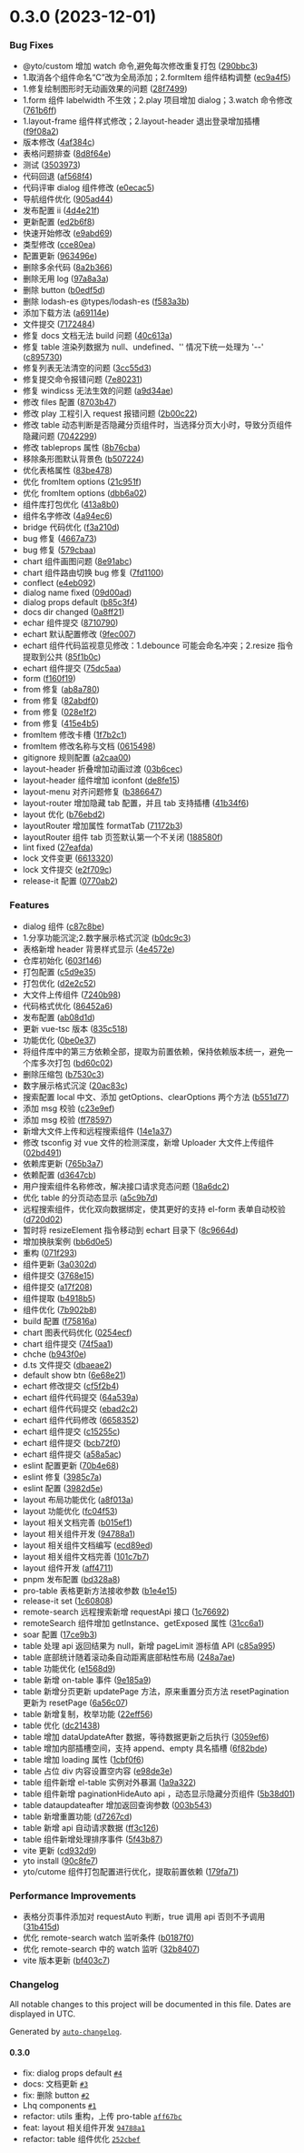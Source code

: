 # 0.3.0 (2023-12-01)

### Bug Fixes

- @yto/custom 增加 watch 命令,避免每次修改重复打包 ([290bbc3](https://git.yto.net.cn/XiAnCenter/XiAn_yto_t/software-development-kit/yto-engine/commits/290bbc369e5a098c1906fe10d35b19c7f2d5da57))
- 1.取消各个组件命名“C”改为全局添加；2.formItem 组件结构调整 ([ec9a4f5](https://git.yto.net.cn/XiAnCenter/XiAn_yto_t/software-development-kit/yto-engine/commits/ec9a4f59e6bbd2b688aa3caf04cd75953f092db3))
- 1.修复绘制图形时无动画效果的问题 ([28f7499](https://git.yto.net.cn/XiAnCenter/XiAn_yto_t/software-development-kit/yto-engine/commits/28f7499c85c1d4cd45b02310fd7a0d365b3f047a))
- 1.form 组件 labelwidth 不生效；2.play 项目增加 dialog；3.watch 命令修改 ([761b6ff](https://git.yto.net.cn/XiAnCenter/XiAn_yto_t/software-development-kit/yto-engine/commits/761b6ffa988d87b83da894a5eede5009229d69e9))
- 1.layout-frame 组件样式修改；2.layout-header 退出登录增加插槽 ([f9f08a2](https://git.yto.net.cn/XiAnCenter/XiAn_yto_t/software-development-kit/yto-engine/commits/f9f08a23704ac624c2132d2f01aa6c188fc1a407))
- 版本修改 ([4af384c](https://git.yto.net.cn/XiAnCenter/XiAn_yto_t/software-development-kit/yto-engine/commits/4af384c1dd1fcdb2a1c3cc93161aa7e356c0ee7e))
- 表格问题排查 ([8d8f64e](https://git.yto.net.cn/XiAnCenter/XiAn_yto_t/software-development-kit/yto-engine/commits/8d8f64e03817c4e000c3e6d14458d7e1038d2d51))
- 测试 ([3503973](https://git.yto.net.cn/XiAnCenter/XiAn_yto_t/software-development-kit/yto-engine/commits/350397354bd9cafdead6f9b009016a3cd6a38c80))
- 代码回退 ([af568f4](https://git.yto.net.cn/XiAnCenter/XiAn_yto_t/software-development-kit/yto-engine/commits/af568f474367dd032dd80afeba54f2dd73ad183a))
- 代码评审 dialog 组件修改 ([e0ecac5](https://git.yto.net.cn/XiAnCenter/XiAn_yto_t/software-development-kit/yto-engine/commits/e0ecac5ca1fc357825104af3fe3a06525936f8df))
- 导航组件优化 ([905ad44](https://git.yto.net.cn/XiAnCenter/XiAn_yto_t/software-development-kit/yto-engine/commits/905ad44627cebbf7230eec2ec2cea6390c8683c3))
- 发布配置 ii ([4d4e21f](https://git.yto.net.cn/XiAnCenter/XiAn_yto_t/software-development-kit/yto-engine/commits/4d4e21f97547b482bd6ce6c46e7e824800ac9947))
- 更新配置 ([ed2b6f8](https://git.yto.net.cn/XiAnCenter/XiAn_yto_t/software-development-kit/yto-engine/commits/ed2b6f8ba7e2cb712130bba94905f0836bee7148))
- 快速开始修改 ([e9abd69](https://git.yto.net.cn/XiAnCenter/XiAn_yto_t/software-development-kit/yto-engine/commits/e9abd6999b48f95538cbc9e9587c876e4eb4a9b7))
- 类型修改 ([cce80ea](https://git.yto.net.cn/XiAnCenter/XiAn_yto_t/software-development-kit/yto-engine/commits/cce80eaf468ec449fd6408aa6551fd12a4d66c7b))
- 配置更新 ([963496e](https://git.yto.net.cn/XiAnCenter/XiAn_yto_t/software-development-kit/yto-engine/commits/963496ec04d4e9b526b8bc9f279170f53ff7cd9f))
- 删除多余代码 ([8a2b366](https://git.yto.net.cn/XiAnCenter/XiAn_yto_t/software-development-kit/yto-engine/commits/8a2b3667312314d982b6e1d073f5c5385d32f625))
- 删除无用 log ([97a8a3a](https://git.yto.net.cn/XiAnCenter/XiAn_yto_t/software-development-kit/yto-engine/commits/97a8a3a23a2979ca21303d4eebe05d06424aa962))
- 删除 button ([b0edf5d](https://git.yto.net.cn/XiAnCenter/XiAn_yto_t/software-development-kit/yto-engine/commits/b0edf5dbf5530099f0fbe12ec689f0ef152a714b))
- 删除 lodash-es @types/lodash-es ([f583a3b](https://git.yto.net.cn/XiAnCenter/XiAn_yto_t/software-development-kit/yto-engine/commits/f583a3b745a4c839bedde500b4a6ae972992a618))
- 添加下载方法 ([a69114e](https://git.yto.net.cn/XiAnCenter/XiAn_yto_t/software-development-kit/yto-engine/commits/a69114ec59bb159e9e671b123cbae5a475edba83))
- 文件提交 ([7172484](https://git.yto.net.cn/XiAnCenter/XiAn_yto_t/software-development-kit/yto-engine/commits/7172484e8e9f4d5356e860c97eb0292174c822b7))
- 修复 docs 文档无法 build 问题 ([40c613a](https://git.yto.net.cn/XiAnCenter/XiAn_yto_t/software-development-kit/yto-engine/commits/40c613af2e6110a4050f5aa71ac4b79d1e757492))
- 修复 table 渲染列数据为 null、undefined、'' 情况下统一处理为 '--' ([c895730](https://git.yto.net.cn/XiAnCenter/XiAn_yto_t/software-development-kit/yto-engine/commits/c89573041881dda4fa32e675fcb33b62795a721c))
- 修复列表无法清空的问题 ([3cc55d3](https://git.yto.net.cn/XiAnCenter/XiAn_yto_t/software-development-kit/yto-engine/commits/3cc55d33d577e4476d619ff6d8f7f01e00b30c9d))
- 修复提交命令报错问题 ([7e80231](https://git.yto.net.cn/XiAnCenter/XiAn_yto_t/software-development-kit/yto-engine/commits/7e80231949c4b07e4edd5e356ac95a1d57c291c4))
- 修复 windicss 无法生效的问题 ([a9d34ae](https://git.yto.net.cn/XiAnCenter/XiAn_yto_t/software-development-kit/yto-engine/commits/a9d34ae24cf29978315609e083972d09ffb51e84))
- 修改 files 配置 ([8703b47](https://git.yto.net.cn/XiAnCenter/XiAn_yto_t/software-development-kit/yto-engine/commits/8703b47a75baec834421d291996d4b321b8d00a9))
- 修改 play 工程引入 request 报错问题 ([2b00c22](https://git.yto.net.cn/XiAnCenter/XiAn_yto_t/software-development-kit/yto-engine/commits/2b00c228fbb09731405530a99bb0ea205599960c))
- 修改 table 动态判断是否隐藏分页组件时，当选择分页大小时，导致分页组件隐藏问题 ([7042299](https://git.yto.net.cn/XiAnCenter/XiAn_yto_t/software-development-kit/yto-engine/commits/7042299ede66eac555228d806f96c8bd439dc839))
- 修改 tableprops 属性 ([8b76cba](https://git.yto.net.cn/XiAnCenter/XiAn_yto_t/software-development-kit/yto-engine/commits/8b76cbaf3d7680cf1056de7cb95ca35a7ff0eace))
- 移除条形图默认背景色 ([b507224](https://git.yto.net.cn/XiAnCenter/XiAn_yto_t/software-development-kit/yto-engine/commits/b507224deb97a0852ed8b72783684ddc835eb41a))
- 优化表格属性 ([83be478](https://git.yto.net.cn/XiAnCenter/XiAn_yto_t/software-development-kit/yto-engine/commits/83be47826f70283e6c252b13d197490215eacb9c))
- 优化 fromItem options ([21c951f](https://git.yto.net.cn/XiAnCenter/XiAn_yto_t/software-development-kit/yto-engine/commits/21c951fdaf3d772e2d39c5a69b4675317555be82))
- 优化 fromItem options ([dbb6a02](https://git.yto.net.cn/XiAnCenter/XiAn_yto_t/software-development-kit/yto-engine/commits/dbb6a0280c8e147921f2f9eda3d8dab83190c3e6))
- 组件库打包优化 ([413a8b0](https://git.yto.net.cn/XiAnCenter/XiAn_yto_t/software-development-kit/yto-engine/commits/413a8b019c984b6c6f0846bd2e467ce4085820b1))
- 组件名字修改 ([4a94ec6](https://git.yto.net.cn/XiAnCenter/XiAn_yto_t/software-development-kit/yto-engine/commits/4a94ec653a05cf0780f8829f152dfb679f140f21))
- bridge 代码优化 ([f3a210d](https://git.yto.net.cn/XiAnCenter/XiAn_yto_t/software-development-kit/yto-engine/commits/f3a210daf642bfd5fcfc5428828d38d7807a889d))
- bug 修复 ([4667a73](https://git.yto.net.cn/XiAnCenter/XiAn_yto_t/software-development-kit/yto-engine/commits/4667a739549d3ccc8b401d9ecc979cf377d75e9e))
- bug 修复 ([579cbaa](https://git.yto.net.cn/XiAnCenter/XiAn_yto_t/software-development-kit/yto-engine/commits/579cbaa2a05f8b4a8cc342995d9a8a7490000893))
- chart 组件画图问题 ([8e91abc](https://git.yto.net.cn/XiAnCenter/XiAn_yto_t/software-development-kit/yto-engine/commits/8e91abc7cb1d78fdbbe597189eecd83e6fb2e7c7))
- chart 组件路由切换 bug 修复 ([7fd1100](https://git.yto.net.cn/XiAnCenter/XiAn_yto_t/software-development-kit/yto-engine/commits/7fd11003111f84c8f7be57435e97c1ccd055d485))
- conflect ([e4eb092](https://git.yto.net.cn/XiAnCenter/XiAn_yto_t/software-development-kit/yto-engine/commits/e4eb09247c9824920b6795b5c8a8f68ee0ad5995))
- dialog name fixed ([09d00ad](https://git.yto.net.cn/XiAnCenter/XiAn_yto_t/software-development-kit/yto-engine/commits/09d00ada337129b10bac71d19518a57dedc5eb57))
- dialog props default ([b85c3f4](https://git.yto.net.cn/XiAnCenter/XiAn_yto_t/software-development-kit/yto-engine/commits/b85c3f4f94b3905704027dc26d5b7e4f790cc0a8))
- docs dir changed ([0a8ff21](https://git.yto.net.cn/XiAnCenter/XiAn_yto_t/software-development-kit/yto-engine/commits/0a8ff21b6830aa5cebc50b27dfd74162f95c0f31))
- echar 组件提交 ([8710790](https://git.yto.net.cn/XiAnCenter/XiAn_yto_t/software-development-kit/yto-engine/commits/8710790c9d35b3afcff45941efe58cc7bca9dda7))
- echart 默认配置修改 ([9fec007](https://git.yto.net.cn/XiAnCenter/XiAn_yto_t/software-development-kit/yto-engine/commits/9fec0070d927ce8f77745fceab5a0442e47a2494))
- echart 组件代码监视意见修改：1.debounce 可能会命名冲突；2.resize 指令提取到公共 ([85f1b0c](https://git.yto.net.cn/XiAnCenter/XiAn_yto_t/software-development-kit/yto-engine/commits/85f1b0c9a3e03140789ef18ba4b05782931fcd4f))
- echart 组件提交 ([75dc5aa](https://git.yto.net.cn/XiAnCenter/XiAn_yto_t/software-development-kit/yto-engine/commits/75dc5aa856a91dd26ec16e374fc2873336e00034))
- form ([f160f19](https://git.yto.net.cn/XiAnCenter/XiAn_yto_t/software-development-kit/yto-engine/commits/f160f192a03971bb3f5c927c4e1de39aeb4cb70b))
- from 修复 ([ab8a780](https://git.yto.net.cn/XiAnCenter/XiAn_yto_t/software-development-kit/yto-engine/commits/ab8a780a52e2037a166a93a2956cff247a904cef))
- from 修复 ([82abdf0](https://git.yto.net.cn/XiAnCenter/XiAn_yto_t/software-development-kit/yto-engine/commits/82abdf09dae720b6c9aec4b56a7c370bc3b2394e))
- from 修复 ([028e1f2](https://git.yto.net.cn/XiAnCenter/XiAn_yto_t/software-development-kit/yto-engine/commits/028e1f22b50b9608d25299f42d0ba7ee7865720a))
- from 修复 ([415e4b5](https://git.yto.net.cn/XiAnCenter/XiAn_yto_t/software-development-kit/yto-engine/commits/415e4b5cb4da965f840d778a1664c9fa08f05d65))
- fromItem 修改卡槽 ([1f7b2c1](https://git.yto.net.cn/XiAnCenter/XiAn_yto_t/software-development-kit/yto-engine/commits/1f7b2c16875dcd095d0e18275bad9b9ba47209ac))
- fromItem 修改名称与文档 ([0615498](https://git.yto.net.cn/XiAnCenter/XiAn_yto_t/software-development-kit/yto-engine/commits/0615498ea458e7eb109e45a160d69bd0f58d3dda))
- gitignore 规则配置 ([a2caa00](https://git.yto.net.cn/XiAnCenter/XiAn_yto_t/software-development-kit/yto-engine/commits/a2caa00e842e44f2b894aa721caa2b84a1253dc0))
- layout-header 折叠增加动画过渡 ([03b6cec](https://git.yto.net.cn/XiAnCenter/XiAn_yto_t/software-development-kit/yto-engine/commits/03b6cece8cead430ecbbe9347115706f9364843d))
- layout-header 组件增加 iconfont ([de8fe15](https://git.yto.net.cn/XiAnCenter/XiAn_yto_t/software-development-kit/yto-engine/commits/de8fe15ce1f5ed4a8436baaf9f4ab54aecd988f1))
- layout-menu 对齐问题修复 ([b386647](https://git.yto.net.cn/XiAnCenter/XiAn_yto_t/software-development-kit/yto-engine/commits/b38664757d017d2ccfd0a47ea99a483731afb104))
- layout-router 增加隐藏 tab 配置，并且 tab 支持插槽 ([41b34f6](https://git.yto.net.cn/XiAnCenter/XiAn_yto_t/software-development-kit/yto-engine/commits/41b34f65eeb063fd038cbdd5cef802f481375d65))
- layout 优化 ([b76ebd2](https://git.yto.net.cn/XiAnCenter/XiAn_yto_t/software-development-kit/yto-engine/commits/b76ebd2bcbf8fd39b6f474966acbc6e5d64a8e09))
- layoutRouter 增加属性 formatTab ([71172b3](https://git.yto.net.cn/XiAnCenter/XiAn_yto_t/software-development-kit/yto-engine/commits/71172b335ebf1b5580e74d8a8fd3c18bb6daa699))
- layoutRouter 组件 tab 页签默认第一个不关闭 ([188580f](https://git.yto.net.cn/XiAnCenter/XiAn_yto_t/software-development-kit/yto-engine/commits/188580febe67a204846ec2ad4db74a006c5976be))
- lint fixed ([27eafda](https://git.yto.net.cn/XiAnCenter/XiAn_yto_t/software-development-kit/yto-engine/commits/27eafda200ca902bc04fbe6aa1e4cfe4f5abd760))
- lock 文件变更 ([6613320](https://git.yto.net.cn/XiAnCenter/XiAn_yto_t/software-development-kit/yto-engine/commits/661332062c27118ec76caccdf9a8ebe07b54530b))
- lock 文件提交 ([e2f709c](https://git.yto.net.cn/XiAnCenter/XiAn_yto_t/software-development-kit/yto-engine/commits/e2f709c16d2e114205b66fd3f1027a37702f2bae))
- release-it 配置 ([0770ab2](https://git.yto.net.cn/XiAnCenter/XiAn_yto_t/software-development-kit/yto-engine/commits/0770ab29306f788138c26b09f0b238f9a945981a))

### Features

- dialog 组件 ([c87c8be](https://git.yto.net.cn/XiAnCenter/XiAn_yto_t/software-development-kit/yto-engine/commits/c87c8be9ee6f4c540c49a96d9066b3e944c0f4a6))
- 1.分享功能沉淀;2.数字展示格式沉淀 ([b0dc9c3](https://git.yto.net.cn/XiAnCenter/XiAn_yto_t/software-development-kit/yto-engine/commits/b0dc9c3993f5be0f40ef8b27b62c74773d4b4b3d))
- 表格新增 header 背景样式显示 ([4e4572e](https://git.yto.net.cn/XiAnCenter/XiAn_yto_t/software-development-kit/yto-engine/commits/4e4572eadef9e3ba1d4159457f851f2a7a66126b))
- 仓库初始化 ([603f146](https://git.yto.net.cn/XiAnCenter/XiAn_yto_t/software-development-kit/yto-engine/commits/603f146f9041d92d38497755b780bf103e8b7ee5))
- 打包配置 ([c5d9e35](https://git.yto.net.cn/XiAnCenter/XiAn_yto_t/software-development-kit/yto-engine/commits/c5d9e35b571d6a1d4443219642c972f4f9ef02ab))
- 打包优化 ([d2e2c52](https://git.yto.net.cn/XiAnCenter/XiAn_yto_t/software-development-kit/yto-engine/commits/d2e2c5228b352ca4e67161b0bd55c26047d8eaf3))
- 大文件上传组件 ([7240b98](https://git.yto.net.cn/XiAnCenter/XiAn_yto_t/software-development-kit/yto-engine/commits/7240b983c52a2a78026b9035c5640e3394597653))
- 代码格式优化 ([86452a6](https://git.yto.net.cn/XiAnCenter/XiAn_yto_t/software-development-kit/yto-engine/commits/86452a6ad6dceb2b58add2bcd9f45be5e91f2a65))
- 发布配置 ([ab08d1d](https://git.yto.net.cn/XiAnCenter/XiAn_yto_t/software-development-kit/yto-engine/commits/ab08d1d1dfffe5f6d42e525c15e807912247faee))
- 更新 vue-tsc 版本 ([835c518](https://git.yto.net.cn/XiAnCenter/XiAn_yto_t/software-development-kit/yto-engine/commits/835c518ec0f17e18296463ed19478ffe06707eb7))
- 功能优化 ([0be0e37](https://git.yto.net.cn/XiAnCenter/XiAn_yto_t/software-development-kit/yto-engine/commits/0be0e37621dfbf92ce5f721db6c33f886f2d4044))
- 将组件库中的第三方依赖全部，提取为前置依赖，保持依赖版本统一，避免一个库多次打包 ([bd60c02](https://git.yto.net.cn/XiAnCenter/XiAn_yto_t/software-development-kit/yto-engine/commits/bd60c02e6a6d14d6a2ce70ed62dbff883cb8ea7b))
- 删除压缩包 ([b7530c3](https://git.yto.net.cn/XiAnCenter/XiAn_yto_t/software-development-kit/yto-engine/commits/b7530c3dde93a2786707cfa26b7fc05197159803))
- 数字展示格式沉淀 ([20ac83c](https://git.yto.net.cn/XiAnCenter/XiAn_yto_t/software-development-kit/yto-engine/commits/20ac83c07aeeec6be5fa7c6f84f0b040f7704ec5))
- 搜索配置 local 中文、添加 getOptions、clearOptions 两个方法 ([b551d77](https://git.yto.net.cn/XiAnCenter/XiAn_yto_t/software-development-kit/yto-engine/commits/b551d77d2f21ce3fe515ca3fbd052ce9e262aaf9))
- 添加 msg 校验 ([c23e9ef](https://git.yto.net.cn/XiAnCenter/XiAn_yto_t/software-development-kit/yto-engine/commits/c23e9ef183547d04521173ae65e4107701b8a26c))
- 添加 msg 校验 ([ff78597](https://git.yto.net.cn/XiAnCenter/XiAn_yto_t/software-development-kit/yto-engine/commits/ff785975bee0a0e621a8a5629deab50e16f720dd))
- 新增大文件上传和远程搜索组件 ([14e1a37](https://git.yto.net.cn/XiAnCenter/XiAn_yto_t/software-development-kit/yto-engine/commits/14e1a37fe39e3afcc208cab28b30d30c1b7c7090))
- 修改 tsconfig 对 vue 文件的检测深度，新增 Uploader 大文件上传组件 ([02bd491](https://git.yto.net.cn/XiAnCenter/XiAn_yto_t/software-development-kit/yto-engine/commits/02bd491093b68627cad538d9869f67d82b12701e))
- 依赖库更新 ([765b3a7](https://git.yto.net.cn/XiAnCenter/XiAn_yto_t/software-development-kit/yto-engine/commits/765b3a784ca85cdbe535ca256eb406b918953fa7))
- 依赖配置 ([d3647cb](https://git.yto.net.cn/XiAnCenter/XiAn_yto_t/software-development-kit/yto-engine/commits/d3647cbf09a1128e1820975c4161ef3b2e8ca426))
- 用户搜索组件名称修改，解决接口请求竞态问题 ([18a6dc2](https://git.yto.net.cn/XiAnCenter/XiAn_yto_t/software-development-kit/yto-engine/commits/18a6dc2944675d5be4b17b50db15fdd65e592f32))
- 优化 table 的分页动态显示 ([a5c9b7d](https://git.yto.net.cn/XiAnCenter/XiAn_yto_t/software-development-kit/yto-engine/commits/a5c9b7d9933b24d3c7651219ffb59cab5dd0784d))
- 远程搜索组件，优化双向数据绑定，使其更好的支持 el-form 表单自动校验 ([d720d02](https://git.yto.net.cn/XiAnCenter/XiAn_yto_t/software-development-kit/yto-engine/commits/d720d02d5ab08599c0baaf21d79b7ebc063fe9ee))
- 暂时将 resizeElement 指令移动到 echart 目录下 ([8c9664d](https://git.yto.net.cn/XiAnCenter/XiAn_yto_t/software-development-kit/yto-engine/commits/8c9664d97340007c1d6fa618d8fea0a52ac6251c))
- 增加换肤案例 ([bb6d0e5](https://git.yto.net.cn/XiAnCenter/XiAn_yto_t/software-development-kit/yto-engine/commits/bb6d0e553be1ffe6bdf9daf43de1860a33b9b5f4))
- 重构 ([071f293](https://git.yto.net.cn/XiAnCenter/XiAn_yto_t/software-development-kit/yto-engine/commits/071f29304eddc5101f7aba3fc210ca4d71491977))
- 组件更新 ([3a0302d](https://git.yto.net.cn/XiAnCenter/XiAn_yto_t/software-development-kit/yto-engine/commits/3a0302dd6e77c3ff41e8a87f076833d9e9d87fb4))
- 组件提交 ([3768e15](https://git.yto.net.cn/XiAnCenter/XiAn_yto_t/software-development-kit/yto-engine/commits/3768e15b2f4760bea033a5cfd7474654a419ecbc))
- 组件提交 ([a17f208](https://git.yto.net.cn/XiAnCenter/XiAn_yto_t/software-development-kit/yto-engine/commits/a17f208dca1f37b9d5a66e5492e6908e92037fb8))
- 组件提取 ([b4918b5](https://git.yto.net.cn/XiAnCenter/XiAn_yto_t/software-development-kit/yto-engine/commits/b4918b5196d25c162ee392b88042116e67c557c3))
- 组件优化 ([7b902b8](https://git.yto.net.cn/XiAnCenter/XiAn_yto_t/software-development-kit/yto-engine/commits/7b902b8c8b0479b13e757c693bb1c5cbe412f52f))
- build 配置 ([f75816a](https://git.yto.net.cn/XiAnCenter/XiAn_yto_t/software-development-kit/yto-engine/commits/f75816ac472052e2c3b2086f4f1c781fdb82e30c))
- chart 图表代码优化 ([0254ecf](https://git.yto.net.cn/XiAnCenter/XiAn_yto_t/software-development-kit/yto-engine/commits/0254ecf93485664724004d48119eefb22ecc11a2))
- chart 组件提交 ([74f5aa1](https://git.yto.net.cn/XiAnCenter/XiAn_yto_t/software-development-kit/yto-engine/commits/74f5aa13ac018f91da56bd2afcb33e4ba3764d8d))
- chche ([b943f0e](https://git.yto.net.cn/XiAnCenter/XiAn_yto_t/software-development-kit/yto-engine/commits/b943f0ea707d7f0cacac93916b8987fb7cb81c00))
- d.ts 文件提交 ([dbaeae2](https://git.yto.net.cn/XiAnCenter/XiAn_yto_t/software-development-kit/yto-engine/commits/dbaeae2bed1a3a493956e212d46e02f057869ba4))
- default show btn ([6e68e21](https://git.yto.net.cn/XiAnCenter/XiAn_yto_t/software-development-kit/yto-engine/commits/6e68e2128fef041002cf8bd233b4f4aa4fa9db8e))
- echart 修改提交 ([cf5f2b4](https://git.yto.net.cn/XiAnCenter/XiAn_yto_t/software-development-kit/yto-engine/commits/cf5f2b4e7c24e7edfdec632b9c96774f16dc39a5))
- echart 组件代码提交 ([64a539a](https://git.yto.net.cn/XiAnCenter/XiAn_yto_t/software-development-kit/yto-engine/commits/64a539a3c51ad784eca926d041550b89518b2786))
- echart 组件代码提交 ([ebad2c2](https://git.yto.net.cn/XiAnCenter/XiAn_yto_t/software-development-kit/yto-engine/commits/ebad2c25799c6bfc8a8e065394bca48a4e281a60))
- echart 组件代码修改 ([6658352](https://git.yto.net.cn/XiAnCenter/XiAn_yto_t/software-development-kit/yto-engine/commits/66583523330eda4e948f936275afc8aa464b5770))
- echart 组件提交 ([c15255c](https://git.yto.net.cn/XiAnCenter/XiAn_yto_t/software-development-kit/yto-engine/commits/c15255c977e4fa2b7fd14f830ac3d93af6312638))
- echart 组件提交 ([bcb72f0](https://git.yto.net.cn/XiAnCenter/XiAn_yto_t/software-development-kit/yto-engine/commits/bcb72f044074ae10bf164bebc8f0d338769d971f))
- echart 组件提交 ([a58a5ac](https://git.yto.net.cn/XiAnCenter/XiAn_yto_t/software-development-kit/yto-engine/commits/a58a5ac063933b2a05815cf3e800460d2ea7d476))
- eslint 配置更新 ([70b4e68](https://git.yto.net.cn/XiAnCenter/XiAn_yto_t/software-development-kit/yto-engine/commits/70b4e68df6af9a03168b682f48fe399d8e08e340))
- eslint 修复 ([3985c7a](https://git.yto.net.cn/XiAnCenter/XiAn_yto_t/software-development-kit/yto-engine/commits/3985c7a88887fb0b5b5a78dfdf1cd2841f090c3c))
- eslint 配置 ([3982d5e](https://git.yto.net.cn/XiAnCenter/XiAn_yto_t/software-development-kit/yto-engine/commits/3982d5eb4147620423faf36459cbe39908664755))
- layout 布局功能优化 ([a8f013a](https://git.yto.net.cn/XiAnCenter/XiAn_yto_t/software-development-kit/yto-engine/commits/a8f013aad7ce52a11e12981ac5730d4d3335d717))
- layout 功能优化 ([fc04f53](https://git.yto.net.cn/XiAnCenter/XiAn_yto_t/software-development-kit/yto-engine/commits/fc04f538e934411607dd6b0f980965b39fa7a8c2))
- layout 相关文档完善 ([b015ef1](https://git.yto.net.cn/XiAnCenter/XiAn_yto_t/software-development-kit/yto-engine/commits/b015ef1d3845b9522321546159dc1f442517e472))
- layout 相关组件开发 ([94788a1](https://git.yto.net.cn/XiAnCenter/XiAn_yto_t/software-development-kit/yto-engine/commits/94788a1c4ce8e643bad257161e41b21ab1484b85))
- layout 相关组件文档编写 ([ecd89ed](https://git.yto.net.cn/XiAnCenter/XiAn_yto_t/software-development-kit/yto-engine/commits/ecd89ed71ff87933e0cb506a62621eeff20d6555))
- layout 相关组件文档完善 ([101c7b7](https://git.yto.net.cn/XiAnCenter/XiAn_yto_t/software-development-kit/yto-engine/commits/101c7b72e76e68cd9de8ff71ff28823995aad53d))
- layout 组件开发 ([aff4711](https://git.yto.net.cn/XiAnCenter/XiAn_yto_t/software-development-kit/yto-engine/commits/aff47118a65444edbe93fe976b80960944385147))
- pnpm 发布配置 ([bd328a8](https://git.yto.net.cn/XiAnCenter/XiAn_yto_t/software-development-kit/yto-engine/commits/bd328a88fc3b1d8668a9d39a3c76732e5a635d08))
- pro-table 表格更新方法接收参数 ([b1e4e15](https://git.yto.net.cn/XiAnCenter/XiAn_yto_t/software-development-kit/yto-engine/commits/b1e4e150c932b6da0403da99b21db3e05a195892))
- release-it set ([1c60808](https://git.yto.net.cn/XiAnCenter/XiAn_yto_t/software-development-kit/yto-engine/commits/1c60808688e106281c7e3bb04f43ce0d0bf0c646))
- remote-search 远程搜索新增 requestApi 接口 ([1c76692](https://git.yto.net.cn/XiAnCenter/XiAn_yto_t/software-development-kit/yto-engine/commits/1c76692ee7eda2b38da75537068b56191dcdc406))
- remoteSearch 组件增加 getInstance、getExposed 属性 ([31cc6a1](https://git.yto.net.cn/XiAnCenter/XiAn_yto_t/software-development-kit/yto-engine/commits/31cc6a1d9c2c53d6856233342e5deefe1138c29a))
- soar 配置 ([17ce9b3](https://git.yto.net.cn/XiAnCenter/XiAn_yto_t/software-development-kit/yto-engine/commits/17ce9b38b60c3ad2d7777128ba40d5b026160e59))
- table 处理 api 返回结果为 null，新增 pageLimit 游标值 API ([c85a995](https://git.yto.net.cn/XiAnCenter/XiAn_yto_t/software-development-kit/yto-engine/commits/c85a99506f3c70425eb32b465e1f0cc834dba625))
- table 底部统计随着滚动条自动距离底部粘性布局 ([248a7ae](https://git.yto.net.cn/XiAnCenter/XiAn_yto_t/software-development-kit/yto-engine/commits/248a7aea6d91bd1c703634937835d69701f5a911))
- table 功能优化 ([e1568d9](https://git.yto.net.cn/XiAnCenter/XiAn_yto_t/software-development-kit/yto-engine/commits/e1568d901698e179863425d02753f86bec35396d))
- table 新增 on-table 事件 ([9e185a9](https://git.yto.net.cn/XiAnCenter/XiAn_yto_t/software-development-kit/yto-engine/commits/9e185a975c619b3eb52f0c2c1defff3bcaaf21fd))
- table 新增分页更新 updatePage 方法，原来重置分页方法 resetPagination 更新为 resetPage ([6a56c07](https://git.yto.net.cn/XiAnCenter/XiAn_yto_t/software-development-kit/yto-engine/commits/6a56c07964a8e28118c6c057eddd0bfdcfc768e2))
- table 新增复制，枚举功能 ([22eff56](https://git.yto.net.cn/XiAnCenter/XiAn_yto_t/software-development-kit/yto-engine/commits/22eff565dbbe76c7b6b33d6f860e117d49146763))
- table 优化 ([dc21438](https://git.yto.net.cn/XiAnCenter/XiAn_yto_t/software-development-kit/yto-engine/commits/dc21438ad8d22feb205f78be8210d815791a591c))
- table 增加 dataUpdateAfter 数据，等待数据更新之后执行 ([3059ef6](https://git.yto.net.cn/XiAnCenter/XiAn_yto_t/software-development-kit/yto-engine/commits/3059ef6d4e52c060814ac10ec27a32980cc0dc76))
- table 增加内部插槽空间，支持 append、empty 具名插槽 ([6f82bde](https://git.yto.net.cn/XiAnCenter/XiAn_yto_t/software-development-kit/yto-engine/commits/6f82bdecf3128d179c4dd17cbb4656729e285b85))
- table 增加 loading 属性 ([1cbf0f6](https://git.yto.net.cn/XiAnCenter/XiAn_yto_t/software-development-kit/yto-engine/commits/1cbf0f6db6e9ae3463bd5b02ced289f1b52d5db1))
- table 占位 div 内容设置空内容 ([e98de3e](https://git.yto.net.cn/XiAnCenter/XiAn_yto_t/software-development-kit/yto-engine/commits/e98de3e6ceeca7e7ea8dbaddf24095510bce5791))
- table 组件新增 el-table 实例对外暴漏 ([1a9a322](https://git.yto.net.cn/XiAnCenter/XiAn_yto_t/software-development-kit/yto-engine/commits/1a9a322a0578cbd2082b560d700e513ac1c26a4c))
- table 组件新增 paginationHideAuto api ，动态显示隐藏分页组件 ([5b38d01](https://git.yto.net.cn/XiAnCenter/XiAn_yto_t/software-development-kit/yto-engine/commits/5b38d01d6d834bc15706bc913e26fb20ef2f337e))
- table dataupdateafter 增加返回查询参数 ([003b543](https://git.yto.net.cn/XiAnCenter/XiAn_yto_t/software-development-kit/yto-engine/commits/003b5436ed58a8def02a58fcc84b9b1cd9261e4f))
- table 新增重置功能 ([d7267cd](https://git.yto.net.cn/XiAnCenter/XiAn_yto_t/software-development-kit/yto-engine/commits/d7267cd8b206ca75d71fe3db6c3debafa5b167e1))
- table 新增 api 自动请求数据 ([ff3c126](https://git.yto.net.cn/XiAnCenter/XiAn_yto_t/software-development-kit/yto-engine/commits/ff3c1266f19d984229464d0b30652b55916be2bb))
- table 组件新增处理排序事件 ([5f43b87](https://git.yto.net.cn/XiAnCenter/XiAn_yto_t/software-development-kit/yto-engine/commits/5f43b8725d45e0f5a0a9048933c4741cab988130))
- vite 更新 ([cd932d9](https://git.yto.net.cn/XiAnCenter/XiAn_yto_t/software-development-kit/yto-engine/commits/cd932d912022238b15eaf43ea6ca71c35a07f7df))
- yto install ([90c8fe7](https://git.yto.net.cn/XiAnCenter/XiAn_yto_t/software-development-kit/yto-engine/commits/90c8fe7d1998d12209a25b54ffb36f0191c41853))
- yto/cutome 组件打包配置进行优化，提取前置依赖 ([179fa71](https://git.yto.net.cn/XiAnCenter/XiAn_yto_t/software-development-kit/yto-engine/commits/179fa71af1d8fb1303bd813ea61bbbc0fdefbc6c))

### Performance Improvements

- 表格分页事件添加对 requestAuto 判断，true 调用 api 否则不予调用 ([31b415d](https://git.yto.net.cn/XiAnCenter/XiAn_yto_t/software-development-kit/yto-engine/commits/31b415d3dcdf7c923b3c1c76421df177ad412454))
- 优化 remote-search watch 监听条件 ([b0187f0](https://git.yto.net.cn/XiAnCenter/XiAn_yto_t/software-development-kit/yto-engine/commits/b0187f06f7dd87e7b2a42f5ed8b13c27375194c4))
- 优化 remote-search 中的 watch 监听 ([32b8407](https://git.yto.net.cn/XiAnCenter/XiAn_yto_t/software-development-kit/yto-engine/commits/32b840713546031c0881703a09ae70eb866973ed))
- vite 版本更新 ([bf403c7](https://git.yto.net.cn/XiAnCenter/XiAn_yto_t/software-development-kit/yto-engine/commits/bf403c75cd1229303e6407d42f41ce35f79e04fc))

### Changelog

All notable changes to this project will be documented in this file. Dates are displayed in UTC.

Generated by [`auto-changelog`](https://github.com/CookPete/auto-changelog).

#### 0.3.0

- fix: dialog props default [`#4`](https://git.yto.net.cn/XiAnCenter/XiAn_yto_t/pull/4)
- docs: 文档更新 [`#3`](https://git.yto.net.cn/XiAnCenter/XiAn_yto_t/pull/3)
- fix: 删除 button [`#2`](https://git.yto.net.cn/XiAnCenter/XiAn_yto_t/pull/2)
- Lhq components [`#1`](https://git.yto.net.cn/XiAnCenter/XiAn_yto_t/pull/1)
- refactor: utils 重构，上传 pro-table [`aff67bc`](https://git.yto.net.cn/XiAnCenter/XiAn_yto_t/commit/aff67bc33a3b44a5136a773dd7fb173cdf006fdb)
- feat: layout 相关组件开发 [`94788a1`](https://git.yto.net.cn/XiAnCenter/XiAn_yto_t/commit/94788a1c4ce8e643bad257161e41b21ab1484b85)
- refactor: table 组件优化 [`252cbef`](https://git.yto.net.cn/XiAnCenter/XiAn_yto_t/commit/252cbefdc6865200992c0da79cac153e51029f18)
